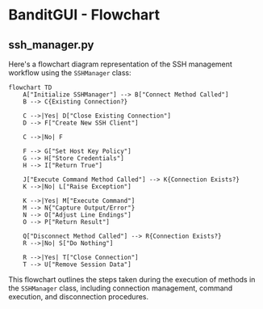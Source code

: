 # BanditGUI - Flowchart

## ssh_manager.py

Here's a flowchart diagram representation of the SSH management workflow using the `SSHManager` class:

```mermaid
flowchart TD
    A["Initialize SSHManager"] --> B["Connect Method Called"]
    B --> C{Existing Connection?}

    C -->|Yes| D["Close Existing Connection"]
    D --> F["Create New SSH Client"]

    C -->|No| F

    F --> G["Set Host Key Policy"]
    G --> H["Store Credentials"]
    H --> I["Return True"]

    J["Execute Command Method Called"] --> K{Connection Exists?}
    K -->|No| L["Raise Exception"]

    K -->|Yes| M["Execute Command"]
    M --> N{"Capture Output/Error"}
    N --> O["Adjust Line Endings"]
    O --> P["Return Result"]

    Q["Disconnect Method Called"] --> R{Connection Exists?}
    R -->|No| S["Do Nothing"]

    R -->|Yes| T["Close Connection"]
    T --> U["Remove Session Data"]
```

This flowchart outlines the steps taken during the execution of methods in the `SSHManager` class, including connection management, command execution, and disconnection procedures.
